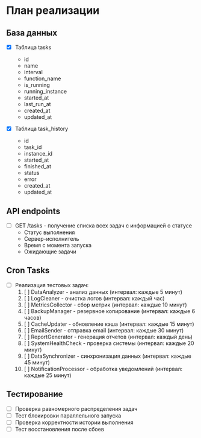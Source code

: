 # План реализации

## База данных
- [x] Таблица tasks
  - id
  - name
  - interval
  - function_name
  - is_running
  - running_instance
  - started_at
  - last_run_at
  - created_at
  - updated_at

- [x] Таблица task_history
  - id
  - task_id
  - instance_id
  - started_at
  - finished_at
  - status
  - error
  - created_at
  - updated_at

## API endpoints
- [ ] GET /tasks - получение списка всех задач с информацией о статусе
  - Статус выполнения
  - Сервер-исполнитель
  - Время с момента запуска
  - Ожидающие задачи

## Cron Tasks
- [ ] Реализация тестовых задач:
  1. [ ] DataAnalyzer - анализ данных (интервал: каждые 5 минут)
  2. [ ] LogCleaner - очистка логов (интервал: каждый час)
  3. [ ] MetricsCollector - сбор метрик (интервал: каждые 10 минут)
  4. [ ] BackupManager - резервное копирование (интервал: каждые 6 часов)
  5. [ ] CacheUpdater - обновление кэша (интервал: каждые 15 минут)
  6. [ ] EmailSender - отправка email (интервал: каждые 30 минут)
  7. [ ] ReportGenerator - генерация отчетов (интервал: каждый день)
  8. [ ] SystemHealthCheck - проверка системы (интервал: каждые 20 минут)
  9. [ ] DataSynchronizer - синхронизация данных (интервал: каждые 45 минут)
  10. [ ] NotificationProcessor - обработка уведомлений (интервал: каждые 25 минут)

## Тестирование
- [ ] Проверка равномерного распределения задач
- [ ] Тест блокировки параллельного запуска
- [ ] Проверка корректности истории выполнения
- [ ] Тест восстановления после сбоев
